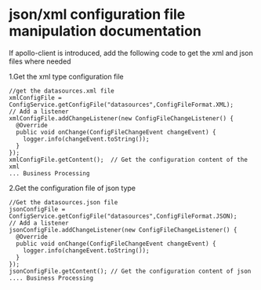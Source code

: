 # json/xml configuration file manipulation documentation

If apollo-client is introduced, add the following code to get the xml and json files where needed

1.Get the xml type configuration file

```
//get the datasources.xml file
xmlConfigFile = ConfigService.getConfigFile("datasources",ConfigFileFormat.XML);
// Add a listener
xmlConfigFile.addChangeListener(new ConfigFileChangeListener() {
  @Override
  public void onChange(ConfigFileChangeEvent changeEvent) {
    logger.info(changeEvent.toString());
  }
});
xmlConfigFile.getContent();  // Get the configuration content of the xml
... Business Processing
```

2.Get the configuration file of json type
```
//Get the datasources.json file
jsonConfigFile = ConfigService.getConfigFile("datasources",ConfigFileFormat.JSON);
// Add a listener
jsonConfigFile.addChangeListener(new ConfigFileChangeListener() {
  @Override
  public void onChange(ConfigFileChangeEvent changeEvent) {
    logger.info(changeEvent.toString());
  }
});
jsonConfigFile.getContent(); // Get the configuration content of json
.... Business Processing
```
